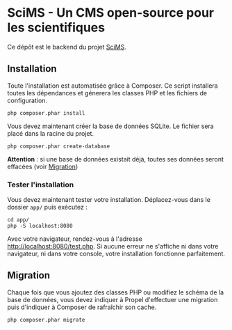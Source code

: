# SciMS - Un CMS open-source pour les scientifiques

Ce dépôt est le backend du projet [SciMS](https://github.com/rouenssi-tnp/scims).

## Installation

Toute l'installation est automatisée grâce à Composer.
Ce script installera toutes les dépendances et génerera les classes PHP et les fichiers de configuration.
```
php composer.phar install
```

Vous devez maintenant créer la base de données SQLite. Le fichier sera placé dans la racine du projet.
```
php composer.phar create-database
```
**Attention** : si une base de données existait déjà, toutes ses données seront effacées (voir <a href="#migration">Migration</a>)

### Tester l'installation
Vous devez maintenant tester votre installation. Déplacez-vous dans le dossier `app/` puis exécutez :
```
cd app/
php -S localhost:8080
```

Avec votre navigateur, rendez-vous à l'adresse [http://localhost:8080/test.php](http://localhost:8080). Si aucune erreur ne s'affiche ni dans votre navigateur, ni dans votre console, votre installation fonctionne parfaitement.

<a name="migration"></a>
## Migration

Chaque fois que vous ajoutez des classes PHP ou modifiez le schéma de la base de données, vous devez indiquer à Propel d'effectuer une migration puis d'indiquer à Composer de rafraîchir son cache.
```
php composer.phar migrate
```
